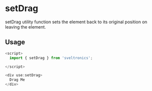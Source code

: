 # setDrag

setDrag utility function sets the element back to its original position on leaving the element.

## Usage

```js
<script>
  import { setDrag } from 'sveltronics';

</script>

<div use:setDrag>
  Drag Me
</div>
```